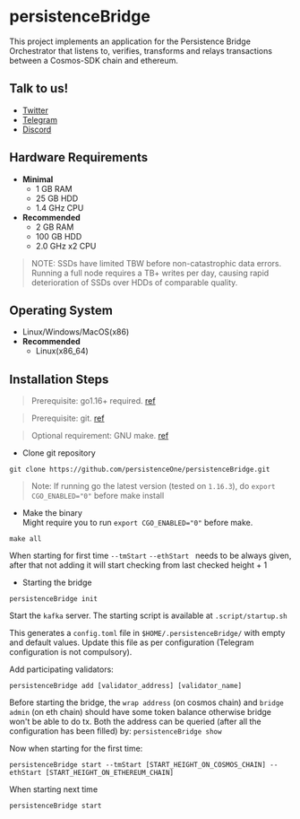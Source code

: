 # persistenceBridge

This project implements an application for the Persistence Bridge Orchestrator that listens to, verifies, transforms and
relays transactions between a Cosmos-SDK chain and ethereum.

## Talk to us!

* [Twitter](https://twitter.com/PersistenceOne)
* [Telegram](https://t.me/PersistenceOneChat)
* [Discord](https://discord.com/channels/796174129077813248)

## Hardware Requirements

* **Minimal**
    * 1 GB RAM
    * 25 GB HDD
    * 1.4 GHz CPU
* **Recommended**
    * 2 GB RAM
    * 100 GB HDD
    * 2.0 GHz x2 CPU

> NOTE: SSDs have limited TBW before non-catastrophic data errors. Running a full node requires a TB+ writes per day, causing rapid deterioration of SSDs over HDDs of comparable quality.

## Operating System

* Linux/Windows/MacOS(x86)
* **Recommended**
    * Linux(x86_64)

## Installation Steps

> Prerequisite: go1.16+ required. [ref](https://golang.org/doc/install)

> Prerequisite: git. [ref](https://github.com/git/git)

> Optional requirement: GNU make. [ref](https://www.gnu.org/software/make/manual/html_node/index.html)

* Clone git repository

```shell
git clone https://github.com/persistenceOne/persistenceBridge.git
```

> Note: If running go the latest version (tested on `1.16.3`), do `export CGO_ENABLED="0"` before make install

* Make the binary  
  Might require you to run `export CGO_ENABLED="0"` before make.

```shell
make all
```

When starting for first time `--tmStart` `--ethStart ` needs to be always given, after that not adding it will start
checking from last checked height + 1

* Starting the bridge

```shell 
persistenceBridge init
```
Start the `kafka` server. The starting script is available at `.script/startup.sh`

This generates a `config.toml` file in `$HOME/.persistenceBridge/` with empty and default values. Update this file as per configuration (Telegram configuration is not compulsory). 

Add participating validators:
```shell 
persistenceBridge add [validator_address] [validator_name]
```

Before starting the bridge, the `wrap address` (on cosmos chain) and `bridge admin` (on eth chain) should have some token balance otherwise bridge won't be able to do tx. Both the address can be queried (after all the configuration has been filled) by:
`persistenceBridge show`

Now when starting for the first time:

```shell 
persistenceBridge start --tmStart [START_HEIGHT_ON_COSMOS_CHAIN] --ethStart [START_HEIGHT_ON_ETHEREUM_CHAIN]
```

When starting next time
```shell 
persistenceBridge start
```

